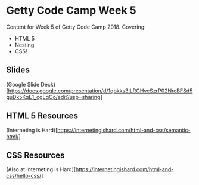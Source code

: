 # Getty Code Camp Week 5

Content for Week 5 of Getty Code Camp 2018.
Covering:
- HTML 5
- Nesting
- CSS!

## Slides

(Google Slide Deck)[https://docs.google.com/presentation/d/1qbkks3ILRGHvcSzrP02NrcBFSd5guDk5KqE1_cgEqCo/edit?usp=sharing]

## HTML 5 Resources

(Interneting is Hard)[https://internetingishard.com/html-and-css/semantic-html/]

## CSS Resources

(Also at Interneting is Hard)[https://internetingishard.com/html-and-css/hello-css/]
